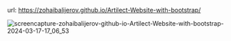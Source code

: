 

url: https://zohaibalijerov.github.io/Artilect-Website-with-bootstrap/

![screencapture-zohaibalijerov-github-io-Artilect-Website-with-bootstrap-2024-03-17-17_06_53](https://github.com/ZohaibAliJerov/Artilect-Website-with-bootstrap-/assets/80768304/03260d9a-6d09-4e87-882b-89a6cde51d75)
